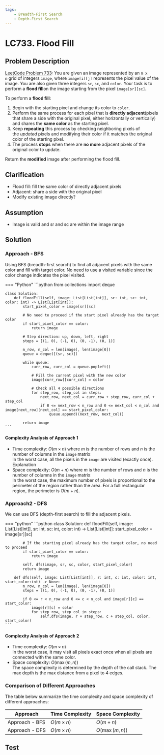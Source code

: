 ```yaml
---
tags:
    - Breadth-First Search
    - Depth-First Search
---
```


# LC733. Flood Fill

## Problem Description

[LeetCode Problem 733](https://leetcode.com/problems/flood-fill/): You are given an image represented by an `m x n` grid of integers `image`, where `image[i][j]` represents the pixel value of the image. You are also given three integers `sr`, `sc`, and `color`. Your task is to perform a **flood fill**on the image starting from the pixel `image[sr][sc]`.

To perform a **flood fill**:

1. Begin with the starting pixel and change its color to `color`.
2. Perform the same process for each pixel that is **directly adjacent**(pixels that share a side with the original pixel, either horizontally or vertically) and shares the **same color** as the starting pixel.
3. Keep **repeating** this process by checking neighboring pixels of the _updated_ pixels and modifying their color if it matches the original color of the starting pixel.
4. The process **stops** when there are **no more** adjacent pixels of the original color to update.

Return the **modified** image after performing the flood fill.

## Clarification

- Flood fill: fill the same color of directly adjacent pixels
- Adjacent: share a side with the original pixel
- Modify existing image directly?

## Assumption

- Image is valid and sr and sc are within the image range

## Solution

### Approach - BFS

Using BFS (breadth-first search) to find all adjacent pixels with the same color and fill with target color. No need to use a visited variable since the color change indicates the pixel visited.

=== "Python"
    ```python
    from collections import deque

    class Solution:
        def floodFill(self, image: List[List[int]], sr: int, sc: int, color: int) -> List[List[int]]:
            start_pixel_color = image[sr][sc]

            # No need to proceed if the start pixel already has the target color
            if start_pixel_color == color:
                return image

            # Step direction: up, down, left, right
            steps = [(1, 0), (-1, 0), (0, -1), (0, 1)]

            n_row, n_col = len(image), len(image[0])
            queue = deque([(sr, sc)])

            while queue:
                curr_row, curr_col = queue.popleft()

                # Fill the current pixel with the new color
                image[curr_row][curr_col] = color

                # Check all 4 possible directions
                for step_row, step_col in steps:
                    next_row, next_col = curr_row + step_row, curr_col + step_col
                    if 0 <= next_row < n_row and 0 <= next_col < n_col and image[next_row][next_col] == start_pixel_color:
                        queue.append((next_row, next_col))

            return image
    ```

#### Complexity Analysis of Approach 1

- Time complexity: $O(m \times n)$ where $m$ is the number of rows and $n$ is the number of columns in the `image` matrix  
  In the worst case, all the pixels in the `image` are visited (exactly once).
  Explanation
- Space complexity: $O(m + n)$ where $m$ is the number of rows and $n$ is the number of columns in the `image` matrix  
  In the worst case, the maximum number of pixels is proportional to the perimeter of the region rather than the area. For a full rectangular region, the perimeter is $O(m + n)$.

### Approach2 - DFS

We can use DFS (depth-first search) to fill the adjacent pixels.

=== "python"
    ```python
    class Solution:
        def floodFill(self, image: List[List[int]], sr: int, sc: int, color: int) -> List[List[int]]:
            start_pixel_color = image[sr][sc]

            # If the starting pixel already has the target color, no need to proceed
            if start_pixel_color == color:
                return image

            self. dfs(image, sr, sc, color, start_pixel_color)
            return image

        def dfs(self, image: List[List[int]], r: int, c: int, color: int, start_color:int) -> None:
            n_row, n_col = len(image), len(image[0])
            steps = [(1, 0), (-1, 0), (0, -1), (0, 1)]

            if 0 <= r < n_row and 0 <= c < n_col and image[r][c] == start_color:
                image[r][c] = color
                for step_row, step_col in steps:
                    self.dfs(image, r + step_row, c + step_col, color, start_color)
    ```

#### Complexity Analysis of Approach 2

- Time complexity: $O(m \times n)$  
  In the worst case, it may visit all pixels exact once when all pixels are connected with the same color.
- Space complexity: $O(\max(m, n))$  
  The space complexity is determined by the depth of the call stack. The max depth is the max distance from a pixel to 4 edges.

### Comparison of Different Approaches

The table below summarize the time complexity and space complexity of different approaches:

Approach    | Time Complexity   | Space Complexity |
------------| ---------------   | ---------------- |
Approach - BFS |  $O(m \times n)$           | $O(m + n)$ |
Approach - DFS |  $O(m \times n)$           | $O(\max(m, n))$  |

## Test
